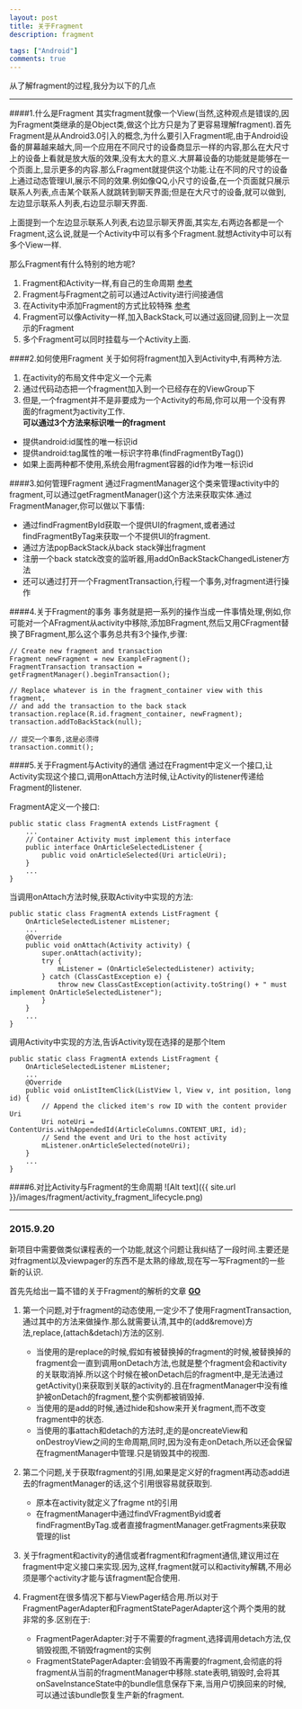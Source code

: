 ```yaml
---
layout: post
title: 关于Fragment
description: fragment

tags: ["Android"]
comments: true
---
```


从了解fragment的过程,我分为以下的几点
****
####1.什么是Fragment
其实fragment就像一个View(当然,这种观点是错误的,因为Fragment类继承的是Object类,做这个比方只是为了更容易理解fragment).首先Fragment是从Android3.0引入的概念,为什么要引入Fragment呢,由于Android设备的屏幕越来越大,同一个应用在不同尺寸的设备商显示一样的内容,那么在大尺寸上的设备上看就是放大版的效果,没有太大的意义.大屏幕设备的功能就是能够在一个页面上,显示更多的内容.那么Fragment就提供这个功能.让在不同的尺寸的设备上通过动态管理UI,展示不同的效果.例如像QQ,小尺寸的设备,在一个页面就只展示联系人列表,点击某个联系人就跳转到聊天界面;但是在大尺寸的设备,就可以做到,左边显示联系人列表,右边显示聊天界面.

上面提到一个左边显示联系人列表,右边显示聊天界面,其实左,右两边各都是一个Fragment,这么说,就是一个Activity中可以有多个Fragment.就想Activity中可以有多个View一样.  

那么Fragment有什么特别的地方呢?  
1. Fragment和Activity一样,有自己的生命周期 [参考](http://www.cnblogs.com/purediy/p/3276545.html)    
2. Fragment与Fragment之前可以通过Activity进行间接通信  
3. 在Activity中添加Fragment的方式比较特殊  [参考](http://www.cnblogs.com/kissazi2/p/3440257.html)  
4. Fragment可以像Activity一样,加入BackStack,可以通过返回键,回到上一次显示的Fragment  
5. 多个Fragment可以同时挂载与一个Activity上面.


####2.如何使用Fragment
关于如何将fragment加入到Activity中,有两种方法.  
1. 在activity的布局文件中定义一个<fragment>元素  
2. 通过代码动态把一个fragment加入到一个已经存在的ViewGroup下   
3. 但是,一个fragment并不是非要成为一个Activity的布局,你可以用一个没有界面的fragment为activity工作.  
**可以通过3个方法来标识唯一的fragment**  
* 提供android:id属性的唯一标识id  
* 提供android:tag属性的唯一标识字符串(findFragmentByTag())  
* 如果上面两种都不使用,系统会用fragment容器的id作为唯一标识id

####3.如何管理Fragment
通过FragmentManager这个类来管理activity中的fragment,可以通过getFragmentManager()这个方法来获取实体.通过FragmentManager,你可以做以下事情:  
* 通过findFragmentById获取一个提供UI的fragment,或者通过findFragmentByTag来获取一个不提供UI的fragment.  
* 通过方法popBackStack从back stack弹出fragment  
* 注册一个back statck改变的监听器,用addOnBackStackChangedListener方法   
* 还可以通过打开一个FragmentTransaction,行程一个事务,对fragment进行操作

####4.关于Fragment的事务
事务就是把一系列的操作当成一件事情处理,例如,你可能对一个AFragment从activity中移除,添加BFragment,然后又用CFragment替换了BFragment,那么这个事务总共有3个操作,步骤:  

```
// Create new fragment and transaction
Fragment newFragment = new ExampleFragment();
FragmentTransaction transaction = getFragmentManager().beginTransaction();

// Replace whatever is in the fragment_container view with this fragment,
// and add the transaction to the back stack
transaction.replace(R.id.fragment_container, newFragment);
transaction.addToBackStack(null);

// 提交一个事务,这是必须得
transaction.commit();  
```

####5.关于Fragment与Activity的通信
通过在Fragment中定义一个接口,让Activity实现这个接口,调用onAttach方法时候,让Activity的listener传递给Fragment的listener. 

FragmentA定义一个接口:
 
```
public static class FragmentA extends ListFragment {
    ...
    // Container Activity must implement this interface
    public interface OnArticleSelectedListener {
        public void onArticleSelected(Uri articleUri);
    }
    ...
}
```

当调用onAttach方法时候,获取Activity中实现的方法:

```
public static class FragmentA extends ListFragment {
    OnArticleSelectedListener mListener;
    ...
    @Override
    public void onAttach(Activity activity) {
        super.onAttach(activity);
        try {
            mListener = (OnArticleSelectedListener) activity;
        } catch (ClassCastException e) {
            throw new ClassCastException(activity.toString() + " must implement OnArticleSelectedListener");
        }
    }
    ...
}
```

调用Activity中实现的方法,告诉Activity现在选择的是那个Item

```
public static class FragmentA extends ListFragment {
    OnArticleSelectedListener mListener;
    ...
    @Override
    public void onListItemClick(ListView l, View v, int position, long id) {
        // Append the clicked item's row ID with the content provider Uri
        Uri noteUri = ContentUris.withAppendedId(ArticleColumns.CONTENT_URI, id);
        // Send the event and Uri to the host activity
        mListener.onArticleSelected(noteUri);
    }
    ...
}
```

####6.对比Activity与Fragment的生命周期
![Alt text]({{ site.url }}/images/fragment/activity_fragment_lifecycle.png)  



**********
### 2015.9.20   
新项目中需要做类似课程表的一个功能,就这个问题让我纠结了一段时间.主要还是对fragment以及viewpager的东西不是太熟的缘故,现在写一写Fragment的一些新的认识.  

首先先给出一篇不错的关于Fragment的解析的文章 [**GO**](http://blog.csdn.net/lmj623565791/article/details/37970961)  

1. 第一个问题,对于fragment的动态使用,一定少不了使用FragmentTransaction,通过其中的方法来做操作.那么就需要认清,其中的(add&remove)方法,replace,(attach&detach)方法的区别.  

  	* 当使用的是replace的时候,假如有被替换掉的fragment的时候,被替换掉的fragment会一直到调用onDetach方法,也就是整个fragment会和activity的关联取消掉.所以这个时候在被onDetach后的fragment中,是无法通过getActivity()来获取到关联的activity的.且在fragmentManager中没有维护被onDetach的fragment,整个实例都被销毁掉.
  	* 当使用的是add的时候,通过hide和show来开关fragment,而不改变fragment中的状态.
  	* 当使用的事attach和detach的方法时,走的是oncreateView和onDestroyView之间的生命周期,同时,因为没有走onDetach,所以还会保留在fragmentManager中管理.只是销毁其中的视图.
  
2. 第二个问题,关于获取fragment的引用,如果是定义好的fragment再动态add进去的fragmentManager的话,这个引用很容易就获取到.

 	* 原本在activity就定义了fragme nt的引用
 	* 在fragmentManager中通过findVFragmentByid或者findFragmentByTag.或者直接fragmentManager.getFragments来获取管理的list
 
3. 关于fragment和activity的通信或者fragment和fragment通信,建议用过在fragment中定义接口来实现.因为,这样,fragment就可以和activity解耦,不用必须是哪个activity才能与该fragment配合使用.

4. Fragment在很多情况下都与ViewPager结合用.所以对于FragmentPagerAdapter和FragmentStatePagerAdapter这个两个类用的就非常的多.区别在于:
	* FragmentPagerAdapter:对于不需要的fragment,选择调用detach方法,仅销毁视图,不销毁fragment的实例
	* FragmentStatePagerAdapter:会销毁不再需要的fragment,会彻底的将fragment从当前的fragmentManager中移除.state表明,销毁时,会将其onSaveInstanceState中的bundle信息保存下来,当用户切换回来的时候,可以通过该bundle恢复生产新的fragment.
 
 
